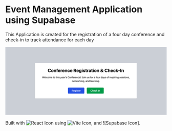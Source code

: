 # Event Management Application using Supabase

This Application is created for the registration of a four day conference and check-in to track attendance for each day

![Application Image](./result.png)

Built with ![React Icon](https://img.shields.io/badge/React-20232A?style=for-the-badge&logo=react&logoColor=61DAFB) using ![Vite Icon](https://img.shields.io/badge/Supabase-3ECF8E?style=for-the-badge&logo=supabase&logoColor=white), and ![Supabase Icon].
